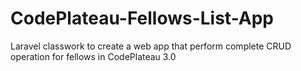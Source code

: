 # CodePlateau-Fellows-List-App
Laravel classwork to create a web app that perform complete CRUD operation for fellows in CodePlateau 3.0
